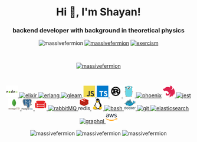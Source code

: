 <h1 align="center">Hi 👋, I'm Shayan!</h1>
<h3 align="center">backend developer with background in theoretical physics</h3>

<p align="center"><img src="https://komarev.com/ghpvc/?username=massivefermion&label=Profile%20views&color=0e75b6&style=flat" alt="massivefermion" /> <a href="https://twitter.com/massivefermion" target="blank"><img src="https://img.shields.io/twitter/follow/massivefermion?logo=twitter&style=plastic" alt="massivefermion" /></a> <a href="https://exercism.org/profiles/massivefermion" target="_blank" rel="noreferrer"><img src="https://d24y9kuxp2d7l2.cloudfront.net/assets/icons/exercism-with-logo-black-b427c06c6a068ba9f391734115e4d22dfa876d1d.svg" alt="exercism" width="128" height="32"></a></p><br />
<p align="center"><a href="https://github.com/ryo-ma/github-profile-trophy"><img src="https://github-profile-trophy.vercel.app/?username=massivefermion&theme=darkhub&no-frame=true&row=1&margin-w=16" alt="massivefermion" /></a></p>
<br />
</p>
<p align="center">
<a href="https://nodejs.org" target="_blank" rel="noreferrer"> <img src="https://raw.githubusercontent.com/devicons/devicon/master/icons/nodejs/nodejs-original-wordmark.svg" alt="nodejs" width="32" height="32"/> </a>
<a href="https://elixir-lang.org" target="_blank" rel="noreferrer"> <img src="https://www.vectorlogo.zone/logos/elixir-lang/elixir-lang-icon.svg" alt="elixir" width="32" height="32"/> </a>
<a href="https://www.erlang.org/" target="_blank" rel="noreferrer"> <img src="https://www.vectorlogo.zone/logos/erlang/erlang-official.svg" alt="erlang" width="32" height="32"/> </a>
<a href="https://gleam.run" target="_blank" rel="noreferrer"> <img src="https://avatars.githubusercontent.com/u/36161205?s=200&v=4" alt="gleam" width="32" height="32"/> </a>
<a href="https://developer.mozilla.org/en-US/docs/Web/JavaScript" target="_blank" rel="noreferrer"> <img src="https://raw.githubusercontent.com/devicons/devicon/master/icons/javascript/javascript-original.svg" alt="javascript" width="32" height="32"/> </a>
<a href="https://www.typescriptlang.org/" target="_blank" rel="noreferrer"> <img src="https://raw.githubusercontent.com/devicons/devicon/master/icons/typescript/typescript-original.svg" alt="typescript" width="32" height="32"/> </a>
<a href="https://www.rust-lang.org" target="_blank" rel="noreferrer"> <img src="https://raw.githubusercontent.com/devicons/devicon/master/icons/rust/rust-plain.svg" alt="rust" width="32" height="32"/> </a>
<a href="https://golang.org" target="_blank" rel="noreferrer"> <img src="https://raw.githubusercontent.com/devicons/devicon/master/icons/go/go-original.svg" alt="go" width="32" height="32"/> </a>
<a href="https://www.phoenixframework.org" target="_blank" rel="noreferrer"> <img src="https://avatars.githubusercontent.com/u/6510388?s=200&v=4" alt="phoenix" width="32" height="32"></a>
<a href="https://nestjs.com/" target="_blank" rel="noreferrer"> <img src="https://raw.githubusercontent.com/devicons/devicon/master/icons/nestjs/nestjs-plain.svg" alt="nestjs" width="32" height="32"/> </a>
<a href="https://jestjs.io" target="_blank" rel="noreferrer"> <img src="https://www.vectorlogo.zone/logos/jestjsio/jestjsio-icon.svg" alt="jest" width="32" height="32"/> </a>
<a href="https://www.mongodb.com/" target="_blank" rel="noreferrer"> <img src="https://raw.githubusercontent.com/devicons/devicon/master/icons/mongodb/mongodb-original-wordmark.svg" alt="mongodb" width="32" height="32"/> </a>
<a href="https://www.postgresql.org" target="_blank" rel="noreferrer"> <img src="https://raw.githubusercontent.com/devicons/devicon/master/icons/postgresql/postgresql-original-wordmark.svg" alt="postgresql" width="32" height="32"/> </a>
<a href="https://couchdb.apache.org/" target="_blank" rel="noreferrer"> <img src="https://raw.githubusercontent.com/devicons/devicon/0d6c64dbbf311879f7d563bfc3ccf559f9ed111c/icons/couchdb/couchdb-original.svg" alt="couchdb" width="32" height="32"/> </a>
<a href="https://www.rabbitmq.com" target="_blank" rel="noreferrer"> <img src="https://www.vectorlogo.zone/logos/rabbitmq/rabbitmq-icon.svg" alt="rabbitMQ" width="32" height="32"/> </a>
<a href="https://redis.io" target="_blank" rel="noreferrer"> <img src="https://raw.githubusercontent.com/devicons/devicon/master/icons/redis/redis-original-wordmark.svg" alt="redis" width="32" height="32"/> </a> 
<a href="https://www.linux.org/" target="_blank" rel="noreferrer"> <img src="https://raw.githubusercontent.com/devicons/devicon/master/icons/linux/linux-original.svg" alt="linux" width="32" height="32"/> </a>
<a href="https://www.gnu.org/software/bash/" target="_blank" rel="noreferrer"> <img src="https://www.vectorlogo.zone/logos/gnu_bash/gnu_bash-icon.svg" alt="bash" width="32" height="32"/> </a> 
<a href="https://www.docker.com/" target="_blank" rel="noreferrer"> <img src="https://raw.githubusercontent.com/devicons/devicon/master/icons/docker/docker-original-wordmark.svg" alt="docker" width="32" height="32"/> </a>
<a href="https://git-scm.com/" target="_blank" rel="noreferrer"> <img src="https://www.vectorlogo.zone/logos/git-scm/git-scm-icon.svg" alt="git" width="32" height="32"/> </a>
<a href="https://www.elastic.co" target="_blank" rel="noreferrer"> <img src="https://www.vectorlogo.zone/logos/elastic/elastic-icon.svg" alt="elasticsearch" width="32" height="32"/> </a>
<a href="https://graphql.org" target="_blank" rel="noreferrer"> <img src="https://www.vectorlogo.zone/logos/graphql/graphql-icon.svg" alt="graphql" width="32" height="32"/> </a>
<a href="https://aws.amazon.com" target="_blank" rel="noreferrer"> <img src="https://raw.githubusercontent.com/devicons/devicon/master/icons/amazonwebservices/amazonwebservices-original-wordmark.svg" alt="aws" width="32" height="32"/> </a>
</p>
<p align="center">
<img align="center" src="https://github-readme-stats.vercel.app/api/top-langs?username=massivefermion&show_icons=true&locale=en&layout=compact" alt="massivefermion" />
<img align="center" src="https://github-readme-stats.vercel.app/api?username=massivefermion&show_icons=true&locale=en" alt="massivefermion" />
<img align="center" src="https://github-readme-streak-stats.herokuapp.com/?user=massivefermion&" alt="massivefermion" /></p>
